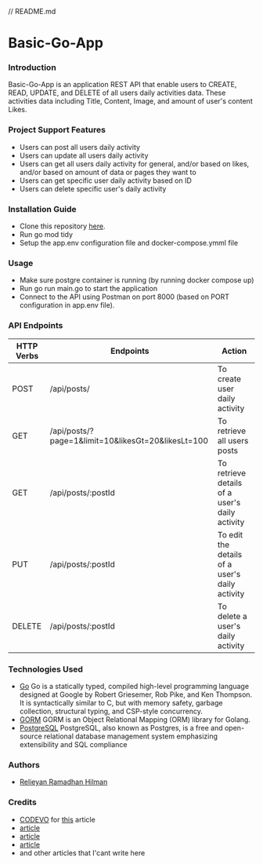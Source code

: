 // README.md

# Basic-Go-App

### Introduction

Basic-Go-App is an application REST API that enable users to CREATE, READ, UPDATE, and DELETE of all users daily activities data. These activities data including Title, Content, Image, and amount of user's content Likes.

### Project Support Features

- Users can post all users daily activity
- Users can update all users daily activity
- Users can get all users daily activity for general, and/or based on likes, and/or based on amount of data or pages they want to
- Users can get specific user daily activity based on ID
- Users can delete specific user's daily activity

### Installation Guide

- Clone this repository [here](https://github.com/relieyanhilman/basic-go-app).
- Run go mod tidy
- Setup the app.env configuration file and docker-compose.ymml file

### Usage

- Make sure postgre container is running (by running docker compose up)
- Run go run main.go to start the application
- Connect to the API using Postman on port 8000 (based on PORT configuration in app.env file).

### API Endpoints

| HTTP Verbs | Endpoints                                          | Action                                         |
| ---------- | -------------------------------------------------- | ---------------------------------------------- |
| POST       | /api/posts/                                        | To create user daily activity                  |
| GET        | /api/posts/?page=1&limit=10&likesGt=20&likesLt=100 | To retrieve all users posts                    |
| GET        | /api/posts/:postId                                 | To retrieve details of a user's daily activity |
| PUT        | /api/posts/:postId                                 | To edit the details of a user's daily activity |
| DELETE     | /api/posts/:postId                                 | To delete a user's daily activity              |

### Technologies Used

- [Go](https://go.dev/) Go is a statically typed, compiled high-level programming language designed at Google by Robert Griesemer, Rob Pike, and Ken Thompson. It is syntactically similar to C, but with memory safety, garbage collection, structural typing, and CSP-style concurrency.
- [GORM](https://gorm.io/) GORM is an Object Relational Mapping (ORM) library for Golang.
- [PostgreSQL](https://www.postgresql.org/) PostgreSQL, also known as Postgres, is a free and open-source relational database management system emphasizing extensibility and SQL compliance

### Authors

- [Relieyan Ramadhan Hilman](https://github.com/relieyanhilman)

### Credits

- [CODEVO](https://github.com/wpcodevo) for [this](https://codevoweb.com/build-restful-crud-api-with-golang/) article
- [article](https://www.moesif.com/blog/technical/api-design/REST-API-Design-Filtering-Sorting-and-Pagination/)
- [article](https://devpress.csdn.net/postgresql/62f228b17e66823466184be6.html)
- [article](https://medium.easyread.co/how-to-do-pagination-in-postgres-with-golang-in-4-common-ways-12365b9fb528)
- and other articles that I'cant write here
